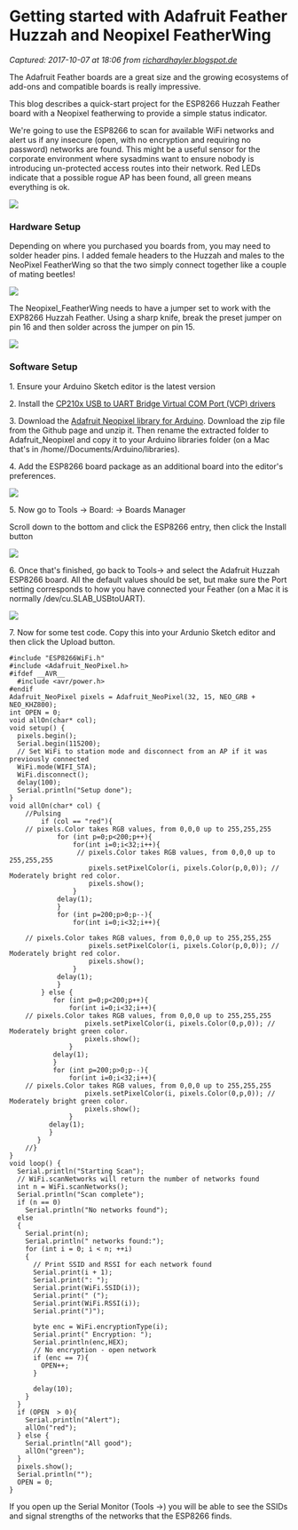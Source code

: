 # Getting started with Adafruit Feather Huzzah and Neopixel FeatherWing

_Captured: 2017-10-07 at 18:06 from [richardhayler.blogspot.de](https://richardhayler.blogspot.de/2016/04/getting-started-with-adafruit-feather.html?m=1)_

The Adafruit Feather boards are a great size and the growing ecosystems of add-ons and compatible boards is really impressive.

This blog describes a quick-start project for the ESP8266 Huzzah Feather board with a Neopixel featherwing to provide a simple status indicator.

We're going to use the ESP8266 to scan for available WiFi networks and alert us if any insecure (open, with no encryption and requiring no password) networks are found. This might be a useful sensor for the corporate environment where sysadmins want to ensure nobody is introducing un-protected access routes into their network. Red LEDs indicate that a possible rogue AP has been found, all green means everything is ok.

![](https://4.bp.blogspot.com/-YcU1oxmlASM/VyEgR1h33II/AAAAAAAAGVM/WGEHTLmBrHQ3bh2ctoD0AgC_ImFSKxP7ACLcB/s280/green3.jpg)

###  **Hardware Setup**

Depending on where you purchased you boards from, you may need to solder header pins. I added female headers to the Huzzah and males to the NeoPixel FeatherWing so that the two simply connect together like a couple of mating beetles!

![](https://1.bp.blogspot.com/-teWtiD772kw/Vx_KEAdqY0I/AAAAAAAAGT8/wGkehZDOlZ84ejHD3V44WedJ0s-QKiGvgCLcB/s280/IMG_1741.JPG)

The Neopixel_FeatherWing needs to have a jumper set to work with the EXP8266 Huzzah Feather. Using a sharp knife, break the preset jumper on pin 16 and then solder across the jumper on pin 15.

![](https://1.bp.blogspot.com/-MKCRY5YrtCQ/VyEFmqenKAI/AAAAAAAAGUk/8gdldWqUFYktDNqyw8P47Qv5eROcJR_sACLcB/s280/feather.png)

###  Software Setup

1\. Ensure your Arduino Sketch editor is the latest version

2\. Install the [CP210x USB to UART Bridge Virtual COM Port (VCP) drivers](https://www.silabs.com/products/mcu/Pages/USBtoUARTBridgeVCPDrivers.aspx)

3\. Download the [Adafruit Neopixel library for Arduino](https://github.com/adafruit/Adafruit_NeoPixel). Download the zip file from the Github page and unzip it. Then rename the extracted folder to Adafruit_Neopixel and copy it to your Arduino libraries folder (on a Mac that's in /home/<user>/Documents/Arduino/libraries).

4\. Add the ESP8266 board package as an additional board into the editor's preferences.

![](https://1.bp.blogspot.com/-4jkHykU6sF4/Vx5pKdFm7fI/AAAAAAAAGTU/M-1e8kSwY0YSzPzOCt-19TUcpnYnmm8iACLcB/s280/Snip20160425_1.png)

5\. Now go to Tools -> Board: -> Boards Manager

Scroll down to the bottom and click the ESP8266 entry, then click the Install button

![](https://1.bp.blogspot.com/-XidN2WdF5Bk/Vx5pvZMMoZI/AAAAAAAAGTY/8__HI39ne2wNksijDUdHQjNJ3TRwIdbPACLcB/s280/Snip20160425_2.png)

6\. Once that's finished, go back to Tools-> and select the Adafruit Huzzah ESP8266 board. All the default values should be set, but make sure the Port setting corresponds to how you have connected your Feather (on a Mac it is normally /dev/cu.SLAB_USBtoUART).

![](https://2.bp.blogspot.com/-gXxLm2O1ft4/VyEetVxqKWI/AAAAAAAAGU8/nQpvmYMQYkMffcAWyJakArBdY_fcve6ngCLcB/s320/Snip20160427_3.png)

7\. Now for some test code. Copy this into your Ardunio Sketch editor and then click the Upload button.

```
#include "ESP8266WiFi.h"
#include <Adafruit_NeoPixel.h>
#ifdef __AVR__
  #include <avr/power.h>
#endif
Adafruit_NeoPixel pixels = Adafruit_NeoPixel(32, 15, NEO_GRB + NEO_KHZ800);
int OPEN = 0;
void allOn(char* col);
void setup() {
  pixels.begin();
  Serial.begin(115200);
  // Set WiFi to station mode and disconnect from an AP if it was previously connected
  WiFi.mode(WIFI_STA);
  WiFi.disconnect();
  delay(100);
  Serial.println("Setup done");
}
void allOn(char* col) {
    //Pulsing
        if (col == "red"){
    // pixels.Color takes RGB values, from 0,0,0 up to 255,255,255
            for (int p=0;p<200;p++){
                for(int i=0;i<32;i++){
                 // pixels.Color takes RGB values, from 0,0,0 up to 255,255,255
                    pixels.setPixelColor(i, pixels.Color(p,0,0)); // Moderately bright red color.
                    pixels.show();
                }
            delay(1);
            }
            for (int p=200;p>0;p--){
                for(int i=0;i<32;i++){
  
    // pixels.Color takes RGB values, from 0,0,0 up to 255,255,255
                    pixels.setPixelColor(i, pixels.Color(p,0,0)); // Moderately bright red color.
                    pixels.show();
                }
            delay(1);
            }
        } else {
           for (int p=0;p<200;p++){
               for(int i=0;i<32;i++){
    // pixels.Color takes RGB values, from 0,0,0 up to 255,255,255
                   pixels.setPixelColor(i, pixels.Color(0,p,0)); // Moderately bright green color.
                   pixels.show(); 
               }
           delay(1);
           }
           for (int p=200;p>0;p--){
               for(int i=0;i<32;i++){
    // pixels.Color takes RGB values, from 0,0,0 up to 255,255,255
                   pixels.setPixelColor(i, pixels.Color(0,p,0)); // Moderately bright green color.
                   pixels.show();
               }
          delay(1);
          }
       }
    //}
}
void loop() {
  Serial.println("Starting Scan");
  // WiFi.scanNetworks will return the number of networks found
  int n = WiFi.scanNetworks();
  Serial.println("Scan complete");
  if (n == 0)
    Serial.println("No networks found");
  else
  {
    Serial.print(n);
    Serial.println(" networks found:");
    for (int i = 0; i < n; ++i)
    {
      // Print SSID and RSSI for each network found
      Serial.print(i + 1);
      Serial.print(": ");
      Serial.print(WiFi.SSID(i));
      Serial.print(" (");
      Serial.print(WiFi.RSSI(i));
      Serial.print(")");
    
      byte enc = WiFi.encryptionType(i);
      Serial.print(" Encryption: ");
      Serial.println(enc,HEX);
      // No encryption - open network
      if (enc == 7){
        OPEN++; 
      }
    
      delay(10);
    }
  }
  if (OPEN  > 0){
    Serial.println("Alert");
    allOn("red");
  } else {
    Serial.println("All good");
    allOn("green");
  }
  pixels.show();
  Serial.println("");
  OPEN = 0;
}
```

If you open up the Serial Monitor (Tools ->) you will be able to see the SSIDs and signal strengths of the networks that the ESP8266 finds.
